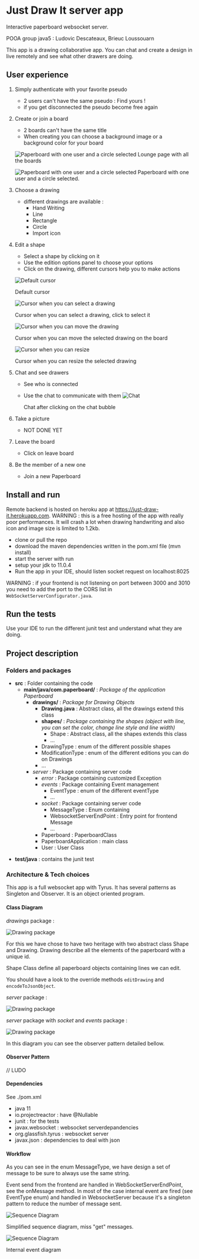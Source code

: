 # Just Draw It server app
Interactive paperboard websocket server. 

POOA group java5 : Ludovic Descateaux, Brieuc Loussouarn

This app is a drawing collaborative app. You can chat and create a design in live remotely and see what other drawers
 are doing. 

## User experience
1. Simply authenticate with your favorite pseudo
    * 2 users can't have the same pseudo : Find yours !
    * if you get disconnected the pseudo become free again
2. Create or join a board
    * 2 boards can't have the same title
    * When creating you can choose a background image or a background color for your board
    
    ![Paperboard with one user and a circle selected](./readme_assets/loungePage.png)
    Lounge page with all the boards
        
    ![Paperboard with one user and a circle selected](./readme_assets/CommentedPaperboard.png)
    Paperboard with one user and a circle selected.

3. Choose a drawing
    * different drawings are available :
        * Hand Writing
        * Line
        * Rectangle
        * Circle
        * Import icon
4. Edit a shape
    * Select a shape by clicking on it
    * Use the edition options panel to choose your options
    * Click on the drawing, different cursors help you to make actions
    
    ![Default cursor](./readme_assets/cursor_default.jpg)
    
    Default cursor
    
    ![Cursor when you can select a drawing](./readme_assets/cursor_pointer.jpg)
        
    Cursor when you can select a drawing, click to select it
    
    ![Cursor when you can move the drawing](./readme_assets/cursor_grabbing.jpg)
            
    Cursor when you can move the selected drawing on the board
    
    ![Cursor when you can resize](./readme_assets/cursor_grab.jpg)
            
    Cursor when you can resize the selected drawing
    
4. Chat and see drawers
    * See who is connected
    * Use the chat to communicate with them
    ![Chat](./readme_assets/chat.png)
                
      Chat after clicking on the chat bubble
5. Take a picture
    * NOT DONE YET
6. Leave the board
    * Click on leave board
7. Be the member of a new one
    * Join a new Paperboard
    

## Install and run
Remote backend is hosted on heroku app at https://just-draw-it.herokuapp.com. WARNING : this is a free hosting of the
app with really poor performances. It will crash a lot when drawing handwriting and also icon and image size is
limited to 1.2kb.

- clone or pull the repo
- download the maven dependencies written in the pom.xml file (mvn install)
- start the server with run
- setup your jdk to 11.0.4
- Run the app in your IDE, should listen socket request on localhost:8025

WARNING : if your frontend is not listening on port between 3000 and 3010 you need to add the port to the CORS list
 in `WebSocketServerConfigurator.java`.

## Run the tests
Use your IDE to run the different junit test and understand what they are doing.

## Project description

### Folders and packages 

* **src** : Folder containing the code
    * **main/java/com.paperboard/** :  *Package of the application Paperboard*
        * **drawings/** : *Package for Drawing Objects*
            * **Drawing.java** : Abstract class, all the drawings extend this class
            * **shapes/** : *Package containing the shapes (object with line, you can set the color, change line style
             and line width)*
                * Shape : Abstract class, all the shapes extends this class
                * ...
            * DrawingType : enum of the different possible shapes
            * ModificationType : enum of the different editions you can do on Drawings
            * ...
         * *server* : Package containing server code
            * *error* : Package containing customized Exception
            * *events* : Package containing Event management
                * EventType : enum of the different eventType
                * ...
            * *socket* : Package containing server code
                * MessageType : Enum containing 
                * WebsocketServerEndPoint : Entry point for frontend Message
                * ...
            * Paperboard : PaperboardClass
            * PaperboardApplication : main class
            * User : User Class
- **test/java** : contains the junit test
    
### Architecture & Tech choices

This app is a full websocket app with Tyrus. It has several patterns as Singleton and Observer. It is an object
 oriented program.

#### Class Diagram

*drawings* package :

![Drawing package](./readme_assets/drawings_package.png)

For this we have chose to have two heritage with two abstract class Shape and Drawing. Drawing describe all the
 elements of the paperboard with a unique id.
 
Shape Class define all paperboard objects containing lines we can edit.

You should have a look to the override methods `editDrawing` and `encodeToJsonObject`.

*server* package :

![Drawing package](./readme_assets/server_package.png)

*server* package with *socket* and *events* package :

![Drawing package](./readme_assets/package_server_splitted.png)

In this diagram you can see the observer pattern detailed bellow.

#### Observer Pattern
// LUDO

#### Dependencies
See ./pom.xml
- java 11
- io.projectreactor : have @Nullable
- junit : for the tests
- javax.websocket : websocket serverdepandencies
- org.glassfish.tyrus : websocket server
- javax.json : dependencies to deal with json

#### Workflow

As you can see in the enum MessageType, we have design a set of message to be sure to always use the same string.

Event send from the frontend are handled in WebSocketServerEndPoint, see the onMessage method. In most of the case
internal event are fired (see EventType enum) and handled in WebsocketServer because it's a singleton pattern to
 reduce the number of message sent.
 

![Sequence Diagram](./readme_assets/sequenceDiagram.png)

Simplified sequence diagram, miss "get" messages.


![Sequence Diagram](./readme_assets/sequenceDiagram.png)

Internal event diagram


